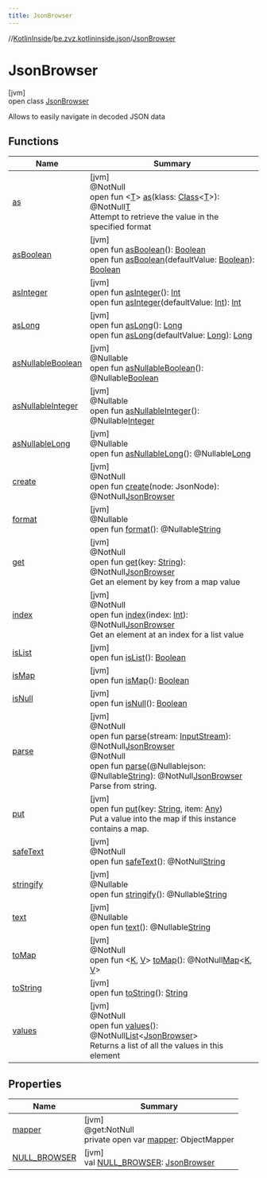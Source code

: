 ```yaml
---
title: JsonBrowser
---
```

//[KotlinInside](../../../index.html)/[be.zvz.kotlininside.json](../index.html)/[JsonBrowser](index.html)



# JsonBrowser



[jvm]\
open class [JsonBrowser](index.html)

Allows to easily navigate in decoded JSON data



## Functions


| Name | Summary |
|---|---|
| [as](as.html) | [jvm]<br>@NotNull<br>open fun &lt;[T](as.html)&gt; [as](as.html)(klass: [Class](https://docs.oracle.com/javase/7/docs/api/java/lang/Class.html)&lt;[T](as.html)&gt;): @NotNull[T](as.html)<br>Attempt to retrieve the value in the specified format |
| [asBoolean](as-boolean.html) | [jvm]<br>open fun [asBoolean](as-boolean.html)(): [Boolean](https://kotlinlang.org/api/latest/jvm/stdlib/kotlin/-boolean/index.html)<br>open fun [asBoolean](as-boolean.html)(defaultValue: [Boolean](https://kotlinlang.org/api/latest/jvm/stdlib/kotlin/-boolean/index.html)): [Boolean](https://kotlinlang.org/api/latest/jvm/stdlib/kotlin/-boolean/index.html) |
| [asInteger](as-integer.html) | [jvm]<br>open fun [asInteger](as-integer.html)(): [Int](https://kotlinlang.org/api/latest/jvm/stdlib/kotlin/-int/index.html)<br>open fun [asInteger](as-integer.html)(defaultValue: [Int](https://kotlinlang.org/api/latest/jvm/stdlib/kotlin/-int/index.html)): [Int](https://kotlinlang.org/api/latest/jvm/stdlib/kotlin/-int/index.html) |
| [asLong](as-long.html) | [jvm]<br>open fun [asLong](as-long.html)(): [Long](https://kotlinlang.org/api/latest/jvm/stdlib/kotlin/-long/index.html)<br>open fun [asLong](as-long.html)(defaultValue: [Long](https://kotlinlang.org/api/latest/jvm/stdlib/kotlin/-long/index.html)): [Long](https://kotlinlang.org/api/latest/jvm/stdlib/kotlin/-long/index.html) |
| [asNullableBoolean](as-nullable-boolean.html) | [jvm]<br>@Nullable<br>open fun [asNullableBoolean](as-nullable-boolean.html)(): @Nullable[Boolean](https://docs.oracle.com/javase/7/docs/api/java/lang/Boolean.html) |
| [asNullableInteger](as-nullable-integer.html) | [jvm]<br>@Nullable<br>open fun [asNullableInteger](as-nullable-integer.html)(): @Nullable[Integer](https://docs.oracle.com/javase/7/docs/api/java/lang/Integer.html) |
| [asNullableLong](as-nullable-long.html) | [jvm]<br>@Nullable<br>open fun [asNullableLong](as-nullable-long.html)(): @Nullable[Long](https://docs.oracle.com/javase/7/docs/api/java/lang/Long.html) |
| [create](create.html) | [jvm]<br>@NotNull<br>open fun [create](create.html)(node: JsonNode): @NotNull[JsonBrowser](index.html) |
| [format](format.html) | [jvm]<br>@Nullable<br>open fun [format](format.html)(): @Nullable[String](https://docs.oracle.com/javase/7/docs/api/java/lang/String.html) |
| [get](get.html) | [jvm]<br>@NotNull<br>open fun [get](get.html)(key: [String](https://docs.oracle.com/javase/7/docs/api/java/lang/String.html)): @NotNull[JsonBrowser](index.html)<br>Get an element by key from a map value |
| [index](--index--.html) | [jvm]<br>@NotNull<br>open fun [index](--index--.html)(index: [Int](https://kotlinlang.org/api/latest/jvm/stdlib/kotlin/-int/index.html)): @NotNull[JsonBrowser](index.html)<br>Get an element at an index for a list value |
| [isList](is-list.html) | [jvm]<br>open fun [isList](is-list.html)(): [Boolean](https://kotlinlang.org/api/latest/jvm/stdlib/kotlin/-boolean/index.html) |
| [isMap](is-map.html) | [jvm]<br>open fun [isMap](is-map.html)(): [Boolean](https://kotlinlang.org/api/latest/jvm/stdlib/kotlin/-boolean/index.html) |
| [isNull](is-null.html) | [jvm]<br>open fun [isNull](is-null.html)(): [Boolean](https://kotlinlang.org/api/latest/jvm/stdlib/kotlin/-boolean/index.html) |
| [parse](parse.html) | [jvm]<br>@NotNull<br>open fun [parse](parse.html)(stream: [InputStream](https://docs.oracle.com/javase/7/docs/api/java/io/InputStream.html)): @NotNull[JsonBrowser](index.html)<br>@NotNull<br>open fun [parse](parse.html)(@Nullablejson: @Nullable[String](https://docs.oracle.com/javase/7/docs/api/java/lang/String.html)): @NotNull[JsonBrowser](index.html)<br>Parse from string. |
| [put](put.html) | [jvm]<br>open fun [put](put.html)(key: [String](https://docs.oracle.com/javase/7/docs/api/java/lang/String.html), item: [Any](https://kotlinlang.org/api/latest/jvm/stdlib/kotlin/-any/index.html))<br>Put a value into the map if this instance contains a map. |
| [safeText](safe-text.html) | [jvm]<br>@NotNull<br>open fun [safeText](safe-text.html)(): @NotNull[String](https://docs.oracle.com/javase/7/docs/api/java/lang/String.html) |
| [stringify](stringify.html) | [jvm]<br>@Nullable<br>open fun [stringify](stringify.html)(): @Nullable[String](https://docs.oracle.com/javase/7/docs/api/java/lang/String.html) |
| [text](text.html) | [jvm]<br>@Nullable<br>open fun [text](text.html)(): @Nullable[String](https://docs.oracle.com/javase/7/docs/api/java/lang/String.html) |
| [toMap](to-map.html) | [jvm]<br>@NotNull<br>open fun &lt;[K](to-map.html), [V](to-map.html)&gt; [toMap](to-map.html)(): @NotNull[Map](https://docs.oracle.com/javase/7/docs/api/java/util/Map.html)&lt;[K](to-map.html), [V](to-map.html)&gt; |
| [toString](to-string.html) | [jvm]<br>open fun [toString](to-string.html)(): [String](https://docs.oracle.com/javase/7/docs/api/java/lang/String.html) |
| [values](values.html) | [jvm]<br>@NotNull<br>open fun [values](values.html)(): @NotNull[List](https://docs.oracle.com/javase/7/docs/api/java/util/List.html)&lt;[JsonBrowser](index.html)&gt;<br>Returns a list of all the values in this element |


## Properties


| Name | Summary |
|---|---|
| [mapper](mapper.html) | [jvm]<br>@get:NotNull<br>private open var [mapper](mapper.html): ObjectMapper |
| [NULL_BROWSER](-n-u-l-l_-b-r-o-w-s-e-r.html) | [jvm]<br>val [NULL_BROWSER](-n-u-l-l_-b-r-o-w-s-e-r.html): [JsonBrowser](index.html) |

